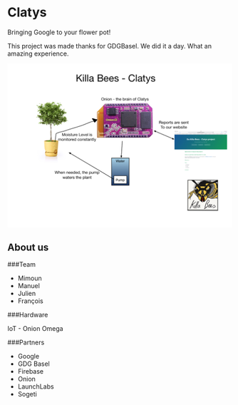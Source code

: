 # Clatys
Bringing Google to your flower pot!

This project was made thanks for GDGBasel. We did it a day. What an amazing experience.

![Diagram](https://github.com/BaselKillaBees/Clatys/blob/gh-pages/simple_diagram.png)

## About us

###Team

- Mimoun
- Manuel
- Julien
- François

###Hardware

IoT - Onion Omega

###Partners

- Google
- GDG Basel
- Firebase
- Onion
- LaunchLabs
- Sogeti
